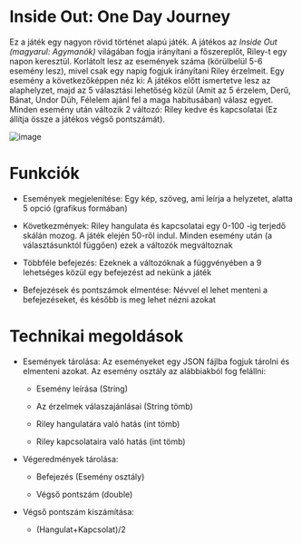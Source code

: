 # Inside Out: One Day Journey

Ez a játék egy nagyon rövid történet alapú játék. A játékos az *Inside
Out (magyarul: Agymanók)* világában fogja irányítani a főszereplőt,
Riley-t egy napon keresztül. Korlátolt lesz az események száma
(körülbelül 5-6 esemény lesz), mivel csak egy napig fogjuk irányítani
Riley érzelmeit. Egy esemény a következőképpen néz ki: A játékos előtt
ismertetve lesz az alaphelyzet, majd az 5 választási lehetőség közül
(Amit az 5 érzelem, Derű, Bánat, Undor Düh, Félelem ajánl fel a maga
habitusában) válasz egyet. Minden esemény után változik 2 változó: Riley
kedve és kapcsolatai (Ez állítja össze a játékos végső pontszámát).

![image](https://github.com/user-attachments/assets/c882734e-eb79-4c39-8a2e-8d78318e0bf8)


# Funkciók

-   Események megjelenítése: Egy kép, szöveg, ami leírja a helyzetet,
    alatta 5 opció (grafikus formában)

-   Következmények: Riley hangulata és kapcsolatai egy 0-100 -ig terjedő
    skálán mozog. A játék elején 50-ről indul. Minden esemény után (a
    választásunktól függően) ezek a változók megváltoznak

-   Többféle befejezés: Ezeknek a változóknak a függvényében a 9
    lehetséges közül egy befejezést ad nekünk a játék

-   Befejezések és pontszámok elmentése: Névvel el lehet menteni a
    befejezéseket, és később is meg lehet nézni azokat

# Technikai megoldások

-   Események tárolása: Az eseményeket egy JSON fájlba fogjuk tárolni és
    elmenteni azokat. Az esemény osztály az alábbiakból fog felállni:

    -   Esemény leírása (String)

    -   Az érzelmek válaszajánlásai (String tömb)

    -   Riley hangulatára való hatás (int tömb)

    -   Riley kapcsolataira való hatás (int tömb)

-   Végeredmények tárolása:

    -   Befejezés (Esemény osztály)

    -   Végső pontszám (double)

-   Végső pontszám kiszámítása:

    -   (Hangulat+Kapcsolat)/2

